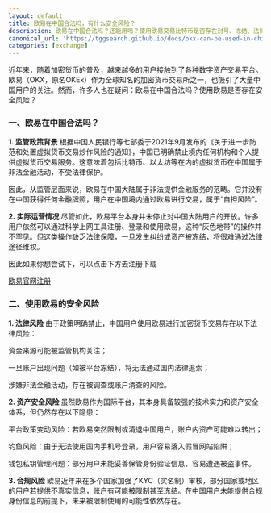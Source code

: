 ```yaml
---
layout: default
title: 欧易在中国合法吗，有什么安全风险？
description: 欧易在中国合法吗？还能用吗？使用欧易交易比特币是否存在封号、冻结、法律风险？本篇全面解析政策红线与资产安全隐患，帮你判断是否值得继续使用欧易，避开加密交易中的高危陷阱！
canonical_url: 'https://tggsearch.github.io/docs/okx-can-be-used-in-china.html'
categories: [exchange]
---
```

近年来，随着加密货币的普及，越来越多的用户接触到了各种数字资产交易平台。欧易（OKX，原名OKEx）作为全球知名的加密货币交易所之一，也吸引了大量中国用户的关注。然而，许多人也在疑问：欧易在中国合法吗？使用欧易是否存在安全风险？

### 一、欧易在中国合法吗？

**1. 监管政策背景**
根据中国人民银行等七部委于2021年9月发布的《关于进一步防范和处置虚拟货币交易炒作风险的通知》，中国已明确禁止境内任何机构和个人提供虚拟货币交易服务。这意味着包括比特币、以太坊等在内的虚拟货币在中国属于非法金融活动，不受法律保护。

因此，从监管层面来说，欧易在中国大陆属于非法提供金融服务的范畴。它并没有在中国获得任何金融牌照，用户在中国境内通过欧易进行交易，属于“自担风险”。

**2. 实际运营情况**
尽管如此，欧易平台本身并未停止对中国大陆用户的开放。许多用户依然可以通过科学上网工具注册、登录和使用欧易，这种“灰色地带”的操作并不罕见。但这类操作缺乏法律保障，一旦发生纠纷或资产被冻结，将很难通过法律途径维权。

因此如果你想尝试下，可以点击下方去注册下载

<div class='register-button'>
    <a href='./302.html?target=https://www.tazhcf.com/join/90884854' class='content-btn' target='_blank'>欧易官网注册</a>
</div>

### 二、使用欧易的安全风险

**1. 法律风险**
由于政策明确禁止，中国用户使用欧易进行加密货币交易存在以下法律风险：

资金来源可能被监管机构关注；

一旦账户出现问题（如被平台冻结），将无法通过国内法律追索；

涉嫌非法金融活动，存在被调查或账户清查的风险。

**2. 资产安全风险**
虽然欧易作为国际平台，其本身具备较强的技术实力和资产安全体系，但仍然存在以下隐患：

平台政策变动风险：若欧易突然限制或清退中国用户，账户内资产可能难以转出；

钓鱼风险：由于无法使用国内手机号登录，用户容易落入假冒网站陷阱；

钱包私钥管理问题：部分用户未能妥善保管身份验证信息，容易遭遇被盗事件。

**3. 合规风险**
欧易近年来在多个国家加强了KYC（实名制）审核，部分国家或地区的用户若提供不真实信息，账户有可能被限制甚至冻结。在中国用户未能提供合规身份信息的前提下，未来被限制使用的可能性依然存在。
